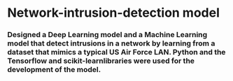 # Network-intrusion-detection model
### Designed a Deep Learning model and a Machine Learning model that detect intrusions in a network by learning from a dataset that mimics a typical US Air Force LAN. Python and the Tensorflow and scikit-learnlibraries were used for the development of the model.
